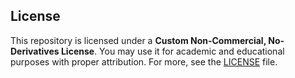 ## License

This repository is licensed under a **Custom Non-Commercial, No-Derivatives License**. You may use it for academic and educational purposes with proper attribution. For more, see the [LICENSE](./LICENSE) file.

